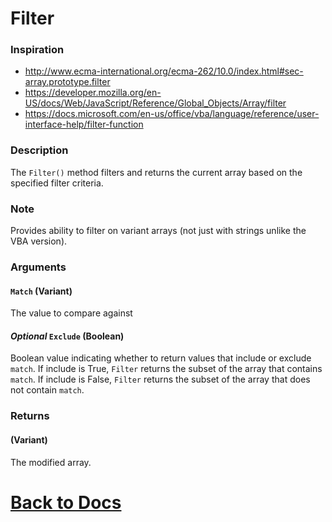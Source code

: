
# Filter
### Inspiration
* http://www.ecma-international.org/ecma-262/10.0/index.html#sec-array.prototype.filter
* https://developer.mozilla.org/en-US/docs/Web/JavaScript/Reference/Global_Objects/Array/filter
* https://docs.microsoft.com/en-us/office/vba/language/reference/user-interface-help/filter-function

### Description
The `Filter()` method filters and returns the current array based on the specified filter criteria. 

### Note
Provides ability to filter on variant arrays (not just with strings unlike the VBA version).

### Arguments
#### `Match` (Variant)
The value to compare against
#### *Optional* `Exclude` (Boolean)
Boolean value indicating whether to return values that include or exclude `match`. If include is True, `Filter` returns the subset of the array that contains `match`. If include is False, `Filter` returns the subset of the array that does not contain `match`.
### Returns
#### (Variant)
The modified array.

# [Back to Docs](https://senipah.github.io/VBA-DynamicArray/)
